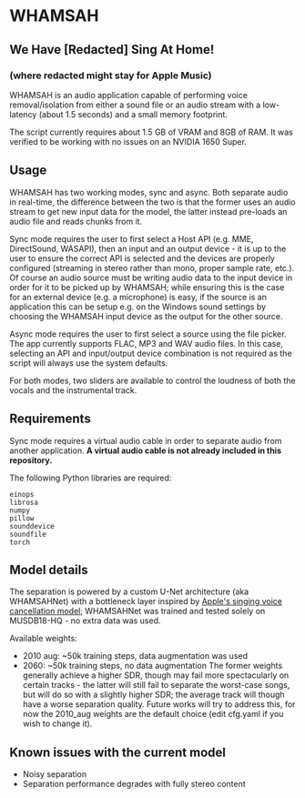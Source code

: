 # WHAMSAH
## We Have [Redacted] Sing At Home!
### (where redacted might stay for Apple Music)
WHAMSAH is an audio application capable of performing voice removal/isolation from either a sound file or an audio stream with a low-latency (about 1.5 seconds) and a small memory footprint.

The script currently requires about 1.5 GB of VRAM and 8GB of RAM. It was verified to be working with no issues on an NVIDIA 1650 Super.

## Usage
WHAMSAH has two working modes, sync and async. Both separate audio in real-time, the difference between the two is that the former uses an audio stream to get new input data for the model, the latter instead pre-loads an audio file and reads chunks from it.

Sync mode requires the user to first select a Host API (e.g. MME, DirectSound, WASAPI), then an input and an output device - it is up to the user to ensure the correct API is selected and the devices are properly configured (streaming in stereo rather than mono, proper sample rate, etc.). Of course an audio source must be writing audio data to the input device in order for it to be picked up by WHAMSAH; while ensuring this is the case for an external device (e.g. a microphone) is easy, if the source is an application this can be setup e.g. on the Windows sound settings by choosing the WHAMSAH input device as the output for the other source.

Async mode requires the user to first select a source using the file picker. The app currently supports FLAC, MP3 and WAV audio files. In this case, selecting an API and input/output device combination is not required as the script will always use the system defaults.

For both modes, two sliders are available to control the loudness of both the vocals and the instrumental track.


## Requirements
Sync mode requires a virtual audio cable in order to separate audio from another application. **A virtual audio cable is not already included in this repository.**

The following Python libraries are required:
```
einops
librosa
numpy
pillow
sounddevice
soundfile
torch
```

## Model details
The separation is powered by a custom U-Net architecture (aka WHAMSAHNet) with a bottleneck layer inspired by [Apple's singing voice cancellation model](https://arxiv.org/abs/2401.12068); WHAMSAHNet was trained and tested solely on MUSDB18-HQ - no extra data was used.

Available weights:
* 2010 aug: ~50k training steps, data augmentation was used
* 2060: ~50k training steps, no data augmentation
The former weights generally achieve a higher SDR, though may fail more spectacularly on certain tracks - the latter will still fail to separate the worst-case songs, but will do so with a slightly higher SDR; the average track will though have a worse separation quality. 
Future works will try to address this, for now the 2010_aug weights are the default choice (edit cfg.yaml if you wish to change it).
  
## Known issues with the current model
* Noisy separation
* Separation performance degrades with fully stereo content
